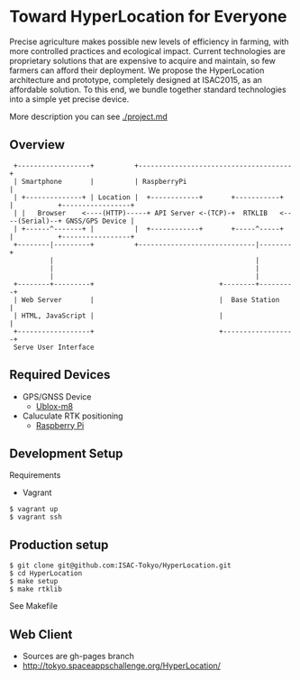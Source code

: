 # Toward HyperLocation for Everyone

Precise agriculture makes possible new levels of efficiency in farming, with more controlled practices and ecological impact. Current technologies are proprietary solutions that are expensive to acquire and maintain, so few farmers can afford their deployment. We propose the HyperLocation architecture and prototype, completely designed at ISAC2015, as an affordable solution. To this end, we bundle together standard technologies into a simple yet precise device.

More description you can see [./project.md](./project.md)

## Overview

```
 +------------------+          +--------------------------------------+                            
 | Smartphone       |          | RaspberryPi                          |                            
 | +--------------+ | Location |  +------------+       +-----------+  |           +-----------------+
 | |   Browser    <----(HTTP)-----+ API Server <-(TCP)-+  RTKLIB   <----(Serial)--+ GNSS/GPS Device |
 | +------^-------+ |          |  +------------+       +-----^-----+  |           +-----------------+
 +--------|---------+          +-----------------------------|--------+                            
          |                                                  |                                     
          |                                                  |                                     
          |                                                  |                                     
 +--------+---------+                               +--------+---------+                           
 | Web Server       |                               |  Base Station    |                           
 | HTML, JavaScript |                               |                  |                           
 +------------------+                               +------------------+                           
 Serve User Interface
```
## Required Devices

- GPS/GNSS Device
  - [Ublox-m8](http://www.u-blox.com/en/u-blox-6-the-next-generation-gps-platform.html)
- Caluculate RTK positioning
  - [Raspberry Pi](https://www.raspberrypi.org/)

## Development Setup

Requirements
- Vagrant

```
$ vagrant up
$ vagrant ssh
```

## Production setup

```
$ git clone git@github.com:ISAC-Tokyo/HyperLocation.git
$ cd HyperLocation
$ make setup
$ make rtklib
```

See Makefile

## Web Client

- Sources are gh-pages branch
- http://tokyo.spaceappschallenge.org/HyperLocation/

